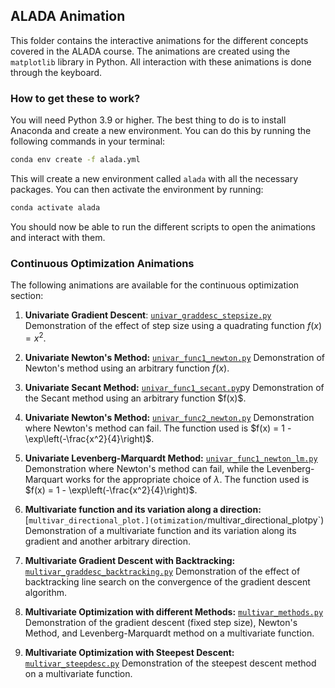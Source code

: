## ALADA Animation

This folder contains the interactive animations for the different concepts covered in the ALADA course. The animations are created using the `matplotlib` library in Python. All interaction with these animations is done through the keyboard. 


### How to get these to work?

You will need Python 3.9 or higher. The best thing to do is to install Anaconda and create a new environment. You can do this by running the following commands in your terminal:

```bash
conda env create -f alada.yml
```

This will create a new environment called `alada` with all the necessary packages. You can then activate the environment by running:

```bash
conda activate alada
```

You should now be able to run the different scripts to open the animations and interact with them.

### Continuous Optimization Animations
The following animations are available for the continuous optimization section:
1. **Univariate Gradient Descent**: [`univar_graddesc_stepsize.py`](https://github.com/siva82kb/aladaanim/blob/main/optimization//univar_graddesc_stepsize.py)
Demonstration of the effect of step size using a quadrating function $f(x) = x^2$.

2. **Univariate Newton's Method:** [`univar_func1_newton.py`](https://github.com/siva82kb/aladaanim/blob/main/optimization//univar_func1_newton.py)
Demonstration of Newton's method using an arbitrary function $f(x)$.

3. **Univariate Secant Method:** [`univar_func1_secant.py`](https://github.com/siva82kb/aladaanim/blob/main/optimization//univar_func1_secant.)py
Demonstration of the Secant method using an arbitrary function $f(x)$.

4. **Univariate Newton's Method:** [`univar_func2_newton.py`](https://github.com/siva82kb/aladaanim/blob/main/optimization//univar_func2_newton.py)
Demonstration where Newton's method can fail. The function used is $f(x) = 1 - \exp\left(-\frac{x^2}{4}\right)$.

5. **Univariate Levenberg-Marquardt Method:** [`univar_func1_newton_lm.py`](https://github.com/siva82kb/aladaanim/blob/main/optimization//univar_func1_newton_lm.py)
Demonstration where Newton's method can fail, while the Levenberg-Marquart works for the appropriate choice of $\lambda$. The function used is $f(x) = 1 - \exp\left(-\frac{x^2}{4}\right)$.

6. **Multivariate function and its variation along a direction:** [`multivar_directional_plot.](otimization/`multivar_directional_plotpy`)
Demonstration of a multivariate function and its variation along its gradient and another arbitrary direction.

7. **Multivariate Gradient Descent with Backtracking:** [`multivar_graddesc_backtracking.py`](https://github.com/siva82kb/aladaanim/blob/main/optimization//multivar_graddesc_backtracking.py)
Demonstration of the effect of backtracking line search on the convergence of the gradient descent algorithm.

8. **Multivariate Optimization with different Methods:** [`multivar_methods.py`](https://github.com/siva82kb/aladaanim/blob/main/optimization//multivar_methods.py)
Demonstration of the gradient descent (fixed step size), Newton's Method, and Levenberg-Marquardt method on a multivariate function.

9. **Multivariate Optimization with Steepest Descent:** [`multivar_steepdesc.py`](https://github.com/siva82kb/aladaanim/blob/main/optimization//multivar_steepdesc.py)
Demonstration of the steepest descent method on a multivariate function.

